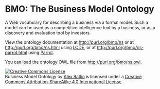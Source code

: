BMO: The Business Model Ontology
===

A Web vocabulary for describing a business via a formal model. Such a model can be used as a competitive intelligence tool by a business, or as a discovery and evaluation tool by investors.

View the ontology documentation at http://purl.org/bmo/ns or at http://purl.org/bmo/ns.html using [LODE](http://www.essepuntato.it/lode), or at http://purl.org/bmo/ns-parrot.html using [Parrot](http://ontorule-project.eu/parrot/parrot).

You can load the ontology OWL file from http://purl.org/bmo/ns.owl.

<a rel="license" href="http://creativecommons.org/licenses/by-sa/4.0/"><img alt="Creative Commons License" style="border-width:0" src="http://i.creativecommons.org/l/by-sa/4.0/88x31.png" /></a><br /><span xmlns:dct="http://purl.org/dc/terms/" href="http://purl.org/dc/dcmitype/Text" property="dct:title" rel="dct:type">Business Model Ontology</span> by <a xmlns:cc="http://creativecommons.org/ns#" href="https://github.com/batlinal/bmo" property="cc:attributionName" rel="cc:attributionURL">Alex Batlin</a> is licensed under a <a rel="license" href="http://creativecommons.org/licenses/by-sa/4.0/">Creative Commons Attribution-ShareAlike 4.0 International License</a>.
